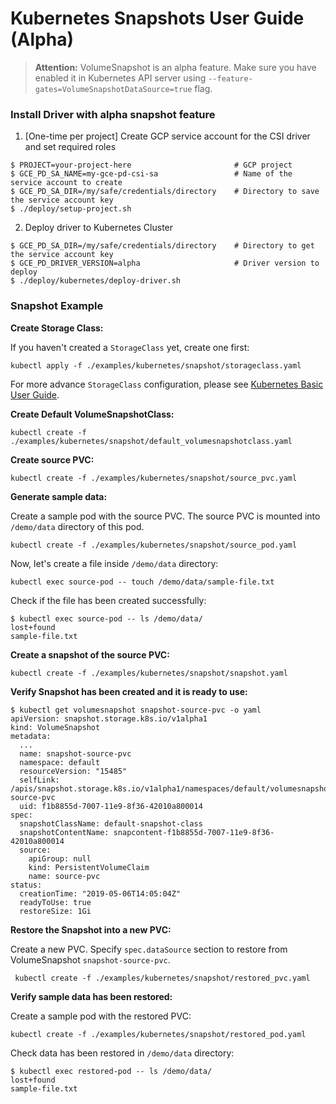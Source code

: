 # Kubernetes Snapshots User Guide (Alpha)

>**Attention:** VolumeSnapshot is an alpha feature. Make sure you have enabled it in Kubernetes API server using `--feature-gates=VolumeSnapshotDataSource=true` flag.

### Install Driver with alpha snapshot feature

1. [One-time per project] Create GCP service account for the CSI driver and set required roles
```
$ PROJECT=your-project-here                       # GCP project
$ GCE_PD_SA_NAME=my-gce-pd-csi-sa                 # Name of the service account to create
$ GCE_PD_SA_DIR=/my/safe/credentials/directory    # Directory to save the service account key
$ ./deploy/setup-project.sh
```

2. Deploy driver to Kubernetes Cluster
```
$ GCE_PD_SA_DIR=/my/safe/credentials/directory    # Directory to get the service account key
$ GCE_PD_DRIVER_VERSION=alpha                     # Driver version to deploy
$ ./deploy/kubernetes/deploy-driver.sh
```

### Snapshot Example

**Create Storage Class:**

If you haven't created a `StorageClass` yet, create one first:

```console
kubectl apply -f ./examples/kubernetes/snapshot/storageclass.yaml
```

For more advance `StorageClass` configuration, please see [Kubernetes Basic User Guide](/docs/kubernetes/user-guides/basic.md).

**Create  Default VolumeSnapshotClass:**

```console
kubectl create -f ./examples/kubernetes/snapshot/default_volumesnapshotclass.yaml
```

**Create source PVC:**

```console
kubectl create -f ./examples/kubernetes/snapshot/source_pvc.yaml
```

**Generate sample data:**

Create a sample pod with the source PVC. The source PVC is mounted into `/demo/data` directory of this pod.

```console
kubectl create -f ./examples/kubernetes/snapshot/source_pod.yaml
```

Now, let's create a file inside `/demo/data` directory:

```console
kubectl exec source-pod -- touch /demo/data/sample-file.txt
```

Check if the file has been created successfully:

```console
$ kubectl exec source-pod -- ls /demo/data/
lost+found
sample-file.txt
```

**Create a snapshot of the source PVC:**

```console
kubectl create -f ./examples/kubernetes/snapshot/snapshot.yaml
```

**Verify Snapshot has been created and it is ready to use:**

```console
$ kubectl get volumesnapshot snapshot-source-pvc -o yaml
apiVersion: snapshot.storage.k8s.io/v1alpha1
kind: VolumeSnapshot
metadata:
  ...
  name: snapshot-source-pvc
  namespace: default
  resourceVersion: "15485"
  selfLink: /apis/snapshot.storage.k8s.io/v1alpha1/namespaces/default/volumesnapshots/snapshot-source-pvc
  uid: f1b8855d-7007-11e9-8f36-42010a800014
spec:
  snapshotClassName: default-snapshot-class
  snapshotContentName: snapcontent-f1b8855d-7007-11e9-8f36-42010a800014
  source:
    apiGroup: null
    kind: PersistentVolumeClaim
    name: source-pvc
status:
  creationTime: "2019-05-06T14:05:04Z"
  readyToUse: true
  restoreSize: 1Gi
```

**Restore the Snapshot into a new PVC:**

Create a new PVC. Specify `spec.dataSource` section to restore from VolumeSnapshot `snapshot-source-pvc`.

```console
 kubectl create -f ./examples/kubernetes/snapshot/restored_pvc.yaml
```

**Verify sample data has been restored:**

Create a sample pod with the restored PVC:

```console
kubectl create -f ./examples/kubernetes/snapshot/restored_pod.yaml
```

Check data has been restored in `/demo/data` directory:

```console
$ kubectl exec restored-pod -- ls /demo/data/
lost+found
sample-file.txt
```
